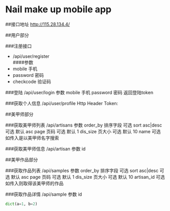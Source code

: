 Nail make up mobile app
====

##接口地址 http://115.28.134.4/

##用户部分

###注册接口
* /api/user/register  
####参数 
* mobile 手机
* password 密码
* checkcode 验证码

###登陆
/api/user/login
参数 
mobile 手机
password 密码
返回登陆token

###获取个人信息
/api/user/profile
Http Header Token: <token>

##美甲师部分

###获取美甲师列表
/api/artisans
参数
order_by 排序字段 可选
sort asc|desc 可选 默认 asc
page 页码 可选 默认 1
dis_size 页大小 可选 默认 10
name 可选 如传入是以美甲师名字搜索

###获取美甲师信息
/api/artisan
参数 id

##美甲作品部分

###获取作品列表
/api/samples
参数
order_by 排序字段 可选
sort asc|desc 可选 默认 asc
page 页码 可选 默认 1
dis_size 页大小 可选 默认 10
artisan_id 可选 如传入则取得该美甲师的作品

###获取作品详情
/api/sample
参数 id

```python
dict(a=1, b=2)
```
